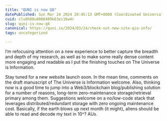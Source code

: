 ```yaml
---
title: "QUNI is now Q8"
datePublished: Sun Mar 24 2024 20:45:13 GMT+0000 (Coordinated Universal Time)
cuid: clv8h80u8000409k63ei16w4r
slug: quni-is-now-q8
canonical: https://quni.io/2024/03/24/check-out-new-site-qio-info/
tags: uncategorized

---
```


I’m refocusing attention on a new experience to better capture the breadth and depth of my research, as well as to make some really dense content more engaging and readable as I put the finishing touches on The Universe is Information.

Stay tuned for a new website launch soon. In the mean time, comments on the draft manuscript of The Universe is Information welcome. Also, thinking now is a good time to jump into a Web3/blockchain blog/publishing solution for a number of reasons, long-term zero-maintenance storage/retrieval primary among them. Suggestions welcome on a no/low-code stack that leverages distributed/redundant storage with zero ongoing maintenance cost. Basically, if the earth blows up next month (it might), aliens should be able to read and decode my text in 10^? AUs.